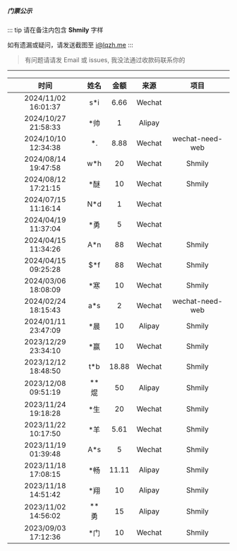 ##### 门票公示

::: tip
请在备注内包含 <b>Shmily</b> 字样

如有遗漏或疑问，请发送截图至 i@lqzh.me
:::

> 有问题请请发 Email 或 issues, 我没法通过收款码联系你的


<hr />

|        时间         |  姓名  | 金额  |  来源  | 项目 |
| :-----------------: | :----: | :---: | :----: | :----: |
| 2024/11/02 16:01:37 |  s*i   |  6.66  | Wechat |  |
| 2024/10/27 21:58:33 |  *帅   |  1  | Alipay |  |
| 2024/10/10 12:34:38 |  *.   |   8.88  | Wechat | wechat-need-web |
| 2024/08/14 19:47:58 |  w*h   |   20  | Wechat | Shmily  |
| 2024/08/12 17:21:15 |  *醚   |   10  | Wechat | Shmily  |
| 2024/07/15 11:16:14 |  N*d   |   1  | Wechat |  |
| 2024/04/19 11:37:04 |  *勇   |   5  | Wechat |  |
| 2024/04/15 11:34:26 |  A*n   |   88  | Wechat | Shmily |
| 2024/04/15 09:25:28 |  $*f   |   88  | Wechat | Shmily |
| 2024/03/06 18:08:09 |  *寒   |   10  | Wechat | Shmily |
| 2024/02/24 18:15:43 |  a*s   |   2  | Wechat | wechat-need-web |
| 2024/01/11 23:47:09 |  *晨   |   10  | Alipay |Shmily|
| 2023/12/29 23:34:10 |  *赢   |   10  | Wechat |Shmily|
| 2023/12/12 18:48:50 |  t*b   |   18.88  | Wechat |Shmily|
| 2023/12/08 09:51:19 |  **焜  |   50  | Alipay |Shmily|
| 2023/11/24 19:18:28 |  *生   |   20  | Wechat |Shmily|
| 2023/11/22 10:17:50 |  *羊   |  5.61 | Wechat |Shmily|
| 2023/11/19 01:39:48 |  A\*s  |   5   | Wechat |Shmily|
| 2023/11/18 17:08:15 |  \*畅  | 11.11 | Alipay |Shmily|
| 2023/11/18 14:51:42 |  \*翔  |  10   | Alipay |Shmily|
| 2023/11/02 14:56:02 | \*\*勇 |  15   | Alipay |Shmily|
| 2023/09/03 17:12:36 |  \*门  |  10   | Wechat |Shmily|
